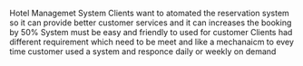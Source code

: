 Hotel Managemet System
Clients want to atomated the reservation system so it can provide better customer services and it can increases the booking by 50%
System must be easy and friendly to used for customer
Clients had different requirement which need to be meet and like a mechanaicm to evey time customer used a system and responce daily or weekly on demand 

